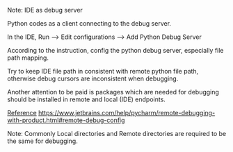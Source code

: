 Note: IDE as debug server

Python codes as a client connecting to the debug server.

In the IDE, Run --> Edit configurations --> Add Python Debug Server

According to the instruction, config the python debug server, especially file path mapping. 

Try to keep IDE file path in consistent with remote python file path, otherwise debug cursors are inconsistent when debugging.

Another attention to be paid is packages which are needed for debugging should be installed in remote and local (IDE) endpoints.

[Reference](https://blog.csdn.net/dkjkls/article/details/89054595)
https://www.jetbrains.com/help/pycharm/remote-debugging-with-product.html#remote-debug-config

Note: Commonly Local directories and Remote directories are required to be the same for debugging.